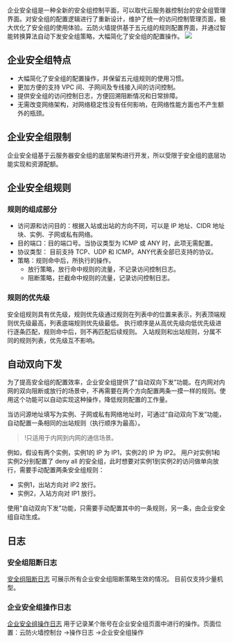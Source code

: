 企业安全组是一种全新的安全组控制平面，可以取代云服务器控制台的安全组管理界面。对安全组的配置逻辑进行了重新设计，维护了统一的访问控制管理页面，极大优化了安全组的使用体验。云防火墙提供基于五元组的规则配置界面，并通过智能转换算法自动下发安全组策略，大幅简化了安全组的配置操作。
![](https://main.qcloudimg.com/raw/530aaee3a36f68ee243dbd00d4207764.png)
## 企业安全组特点
-	大幅简化了安全组的配置操作，并保留五元组规则的使用习惯。
-	更加方便的支持 VPC 间、子网间及专线接入间的访问控制。
- 提供安全组的访问控制日志，方便回溯阻断情况和日常排障。
-	无需改变网络架构，对网络稳定性没有任何影响，在网络性能方面也不产生额外的瓶颈。

## 企业安全组限制
企业安全组基于云服务器安全组的底层架构进行开发，所以受限于安全组的底层功能实现和资源配额。

## 企业安全组规则
### 规则的组成部分
- 访问源和访问目的：根据入站或出站的方向不同，可以是 IP 地址、CIDR 地址块、实例、子网或私有网络。
- 目的端口：目的端口号。当协议类型为 ICMP 或 ANY 时，此项无需配置。
- 协议类型：	目前支持 TCP、UDP 和 ICMP。ANY代表全部已支持的协议。
- 策略：规则命中后，所执行的操作。
	- 放行策略，放行命中规则的流量，不记录访问控制日志。
	- 阻断策略，拦截命中规则的流量，记录访问控制日志。

### 规则的优先级
安全组规则具有优先级，规则优先级通过规则在列表中的位置来表示，列表顶端规则优先级最高，列表底端规则优先级最低。
执行顺序是从高优先级向低优先级进行逐条匹配，规则命中后，则不再匹配后续规则。
入站规则和出站规则，分属不同的规则列表，优先级互不影响。

## 自动双向下发
为了提高安全组的配置效率，企业安全组提供了“自动双向下发”功能。在内网对内网的双向阻断或放行的场景中，不再需要在两个方向配置两条一摸一样的规则。使用这个功能可以自动实现这种操作，降低规则配置的工作量。

当访问源地址填写为实例、子网或私有网络地址时，可通过“自动双向下发”功能，自动配置一条相同的出站规则（执行顺序为最高）。
>!只适用于内网到内网的通信场景。
>
例如，假设有两个实例，实例1的 IP 为 IP1，实例2的 IP 为 IP2。
用户对实例1和实例2分别配置了 deny all 的安全组，此时想要对实例1到实例2的访问做单向放行，需要手动配置两条安全组规则：
- 实例1，出站方向对 IP2 放行。
- 实例2，入站方向对 IP1 放行。

使用"自动双向下发"功能，只需要手动配置其中的一条规则，另一条，由企业安全组自动生成。

## 日志
### 安全组阻断日志
[安全组阻断日志](https://console.cloud.tencent.com/cfw/log/secgroup) 可展示所有企业安全组阻断策略生效的情况。
目前仅支持少量机型。
### 企业安全组操作日志
[企业安全组操作日志](https://console.cloud.tencent.com/cfw/operatelog/safe) 用于记录某个账号在企业安全组页面中进行的操作。页面位置：云防火墙控制台 ->操作日志 ->企业安全组操作

